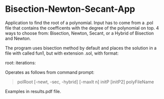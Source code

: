 # Bisection-Newton-Secant-App

Application to find the root of a polynomial. Input has to come from a .pol file that contains the coefficents with the degree of the polynomial on top. 4 ways to choose from: Bisection, Newton, Secant, or a Hybrid of Bisection and Newton.

The program uses bisection method by default and places the solution in a file with called fun1, but with extension .sol, with format:

root: 
iterations:

Operates as follows from command prompt:
> polRoot [-newt, -sec, -hybrid] [-maxIt n] initP [initP2] polyFileName

Examples in results.pdf file.
